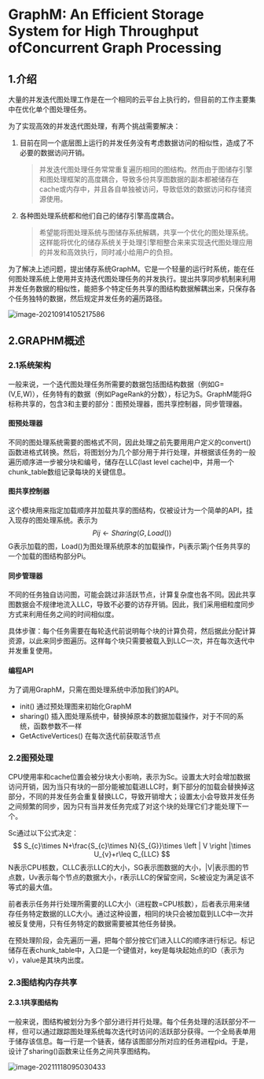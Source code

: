 # GraphM: An Efficient Storage System for High Throughput ofConcurrent Graph Processing

## 1.介绍

大量的并发迭代图处理工作是在一个相同的云平台上执行的，但目前的工作主要集中在优化单个图处理任务。

为了实现高效的并发迭代图处理，有两个挑战需要解决：

1. 目前在同一个底层图上运行的并发任务没有考虑数据访问的相似性，造成了不必要的数据访问开销。

   > 并发迭代图处理任务常常重复遍历相同的图结构。然而由于图储存引擎和图处理框架的高度耦合，导致多份共享图数据的副本都被储存在cache或内存中，并且各自单独被访问，导致低效的数据访问和存储资源使用。

2. 各种图处理系统都和他们自己的储存引擎高度耦合。

   > 希望能将图处理系统与图储存系统解耦，共享一个优化的图处理系统。这样能将优化的储存系统关于处理引擎相整合来来实现迭代图处理应用的并发和高效执行，同时减小给用户的负担。

为了解决上述问题，提出储存系统GraphM。它是一个轻量的运行时系统，能在任何图处理系统上使用并支持迭代图处理任务的并发执行。提出共享同步机制来利用并发任务数据的相似性，能把多个特定任务共享的图结构数据解耦出来，只保存各个任务独特的数据，然后规定并发任务的遍历路径。

![image-20210914105217586](C:\Users\CGCL\AppData\Roaming\Typora\typora-user-images\image-20210914105217586.png)

## 2.GRAPHM概述

### 2.1系统架构

一般来说，一个迭代图处理任务所需要的数据包括图结构数据（例如G=(V,E,W)），任务特有的数据（例如PageRank的分数），标记为S。GraphM能将G标称共享的，包含3和主要的部分：图预处理器，图共享控制器，同步管理器。

#### 图预处理器

不同的图处理系统需要的图格式不同，因此处理之前先要用用户定义的convert()函数进格式转换。然后，将图划分为几个部分用于并行处理，并根据该任务的一般遍历顺序进一步被分块和编号，储存在LLC(last level cache)中，并用一个chunk_table数组记录每块的关键信息。

#### 图共享控制器

这个模块用来指定加载顺序并加载共享的图结构，仅被设计为一个简单的API，挂入现存的图处理系统。表示为
$$
Pij←Sharing(G,Load())
$$
G表示加载的图，Load()为图处理系统原本的加载操作，Pij表示第j个任务共享的一个加载的图结构部分Pi。

#### 同步管理器

不同的任务独自访问图，可能会跳过非活跃节点，计算复杂度也各不同。因此共享图数据会不规律地流入LLC，导致不必要的访存开销。因此，我们采用细粒度同步方式来利用任务之间的时间相似度。

具体步骤：每个任务需要在每轮迭代前说明每个块的计算负荷，然后据此分配计算资源，以此来同步图遍历。这样每个块只需要被载入到LLC一次，并在每次迭代中并发重复使用。

#### 编程API

为了调用GraphM，只需在图处理系统中添加我们的API。

- init()            通过预处理图来初始化GraphM
- sharing()    插入图处理系统中，替换掉原本的数据加载操作，对于不同的系统，函数参数不一样
- GetActiveVertices()        在每次迭代前获取活节点

### 2.2图预处理

CPU使用率和cache位置会被分块大小影响，表示为Sc。设置太大时会增加数据访问开销，因为当只有块的一部分能被加载进LLC时，剩下部分的加载会替换掉这部分，不同的并发任务会重复替换LLC，导致开销增大；设置太小会导致并发任务之间频繁的同步，因为只有当并发任务完成了对这个块的处理它们才能处理下一个。

Sc通过以下公式决定：
$$
S_{c}\times N+\frac{S_{c}\times N}{S_{G}}\times \left | V \right |\times U_{v}+r\leq C_{LLC}
$$
N表示CPU核数，CLLC表示LLC的大小，SG表示图数据的大小，|V|表示图的节点数，Uv表示每个节点的数据大小，r表示LLC的保留空间，Sc被设定为满足该不等式的最大值。

前者表示任务并行处理所需要的LLC大小（进程数=CPU核数），后者表示用来储存任务特定数据的LLC大小。通过这种设置，相同的块只会被加载到LLC中一次并被反复使用，只有任务特定的数据需要被其他任务替换。

在预处理阶段，会先遍历一遍，把每个部分按它们进入LLC的顺序进行标记。标记储存在表chunk_table中，入口是一个键值对，key是每块起始点的ID（表示为v），value是其块内出度。

### 2.3图结构内存共享

#### 2.3.1共享图结构

一般来说，图结构被划分为多个部分进行并行处理。每个任务处理的活跃部分不一样，但可以通过跟踪图处理系统每次迭代时访问的活跃部分获得。一个全局表单用于储存该信息。每一行是一个链表，储存该图部分所对应的任务进程pid。于是，设计了sharing()函数来让任务之间共享图结构。

![image-20211118095030433](D:\notes\assets\GraphM\image-20211118095030433.png)

